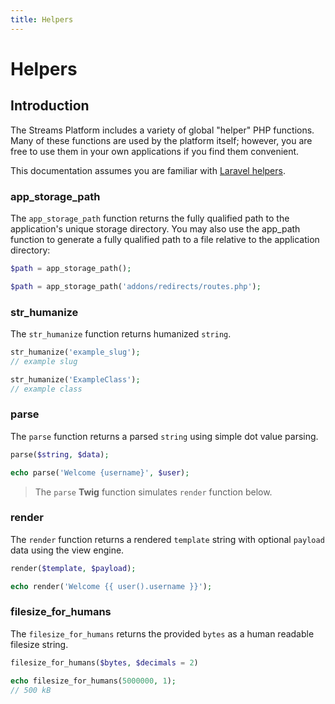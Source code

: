 ```yaml
---
title: Helpers
---
```


# Helpers

<div class="documentation__toc"></div>

## Introduction

The Streams Platform includes a variety of global "helper" PHP functions. Many of these functions are used by the platform itself; however, you are free to use them in your own applications if you find them convenient.

This documentation assumes you are familiar with [Laravel helpers](https://laravel.com/docs/helpers).

### app\_storage\_path

The `app_storage_path` function returns the fully qualified path to the application's unique storage directory. You may also use the app_path function to generate a fully qualified path to a file relative to the application directory:

```php
$path = app_storage_path();

$path = app_storage_path('addons/redirects/routes.php');
```

### str_humanize

The `str_humanize` function returns humanized `string`.

```php
str_humanize('example_slug');
// example slug

str_humanize('ExampleClass');
// example class
```

### parse

The `parse` function returns a parsed `string` using simple dot value parsing.

```php
parse($string, $data);

echo parse('Welcome {username}', $user);
```

> The `parse` **Twig** function simulates `render` function below.

### render

The `render` function returns a rendered `template` string with optional `payload` data using the view engine.

```php
render($template, $payload);

echo render('Welcome {{ user().username }}');
```

### filesize\_for\_humans

The `filesize_for_humans` returns the provided `bytes` as a human readable filesize string.
 
 ```php
 filesize_for_humans($bytes, $decimals = 2)
 
 echo filesize_for_humans(5000000, 1);
 // 500 kB
 ```
